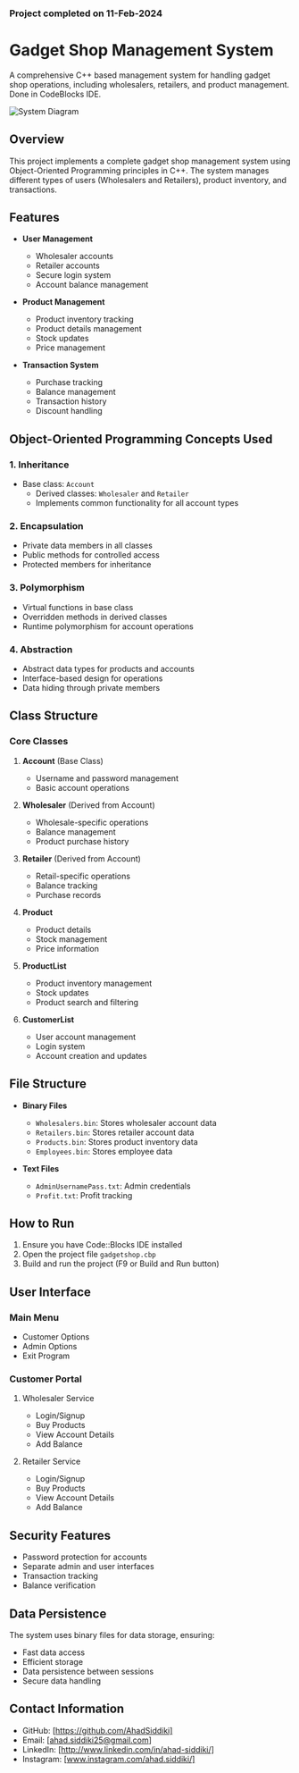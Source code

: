 ### Project completed on 11-Feb-2024
# Gadget Shop Management System

A comprehensive C++ based management system for handling gadget shop operations, including wholesalers, retailers, and product management. Done in CodeBlocks IDE.

![System Diagram](images/Gadget_Shop_diagram.jpg)

## Overview

This project implements a complete gadget shop management system using Object-Oriented Programming principles in C++. The system manages different types of users (Wholesalers and Retailers), product inventory, and transactions.

## Features

- **User Management**
  - Wholesaler accounts
  - Retailer accounts
  - Secure login system
  - Account balance management

- **Product Management**
  - Product inventory tracking
  - Product details management
  - Stock updates
  - Price management

- **Transaction System**
  - Purchase tracking
  - Balance management
  - Transaction history
  - Discount handling

## Object-Oriented Programming Concepts Used

### 1. Inheritance
- Base class: `Account`
  - Derived classes: `Wholesaler` and `Retailer`
  - Implements common functionality for all account types

### 2. Encapsulation
- Private data members in all classes
- Public methods for controlled access
- Protected members for inheritance

### 3. Polymorphism
- Virtual functions in base class
- Overridden methods in derived classes
- Runtime polymorphism for account operations

### 4. Abstraction
- Abstract data types for products and accounts
- Interface-based design for operations
- Data hiding through private members

## Class Structure

### Core Classes
1. **Account** (Base Class)
   - Username and password management
   - Basic account operations

2. **Wholesaler** (Derived from Account)
   - Wholesale-specific operations
   - Balance management
   - Product purchase history

3. **Retailer** (Derived from Account)
   - Retail-specific operations
   - Balance tracking
   - Purchase records

4. **Product**
   - Product details
   - Stock management
   - Price information

5. **ProductList**
   - Product inventory management
   - Stock updates
   - Product search and filtering

6. **CustomerList**
   - User account management
   - Login system
   - Account creation and updates

## File Structure

- **Binary Files**
  - `Wholesalers.bin`: Stores wholesaler account data
  - `Retailers.bin`: Stores retailer account data
  - `Products.bin`: Stores product inventory data
  - `Employees.bin`: Stores employee data

- **Text Files**
  - `AdminUsernamePass.txt`: Admin credentials
  - `Profit.txt`: Profit tracking

## How to Run

1. Ensure you have Code::Blocks IDE installed
2. Open the project file `gadgetshop.cbp`
3. Build and run the project (F9 or Build and Run button)

## User Interface

### Main Menu
- Customer Options
- Admin Options
- Exit Program

### Customer Portal
1. Wholesaler Service
   - Login/Signup
   - Buy Products
   - View Account Details
   - Add Balance

2. Retailer Service
   - Login/Signup
   - Buy Products
   - View Account Details
   - Add Balance

## Security Features

- Password protection for accounts
- Separate admin and user interfaces
- Transaction tracking
- Balance verification

## Data Persistence

The system uses binary files for data storage, ensuring:
- Fast data access
- Efficient storage
- Data persistence between sessions
- Secure data handling



## Contact Information
- GitHub: [https://github.com/AhadSiddiki]
- Email: [ahad.siddiki25@gmail.com]
- LinkedIn: [http://www.linkedin.com/in/ahad-siddiki/]
- Instagram: [www.instagram.com/ahad.siddiki/]